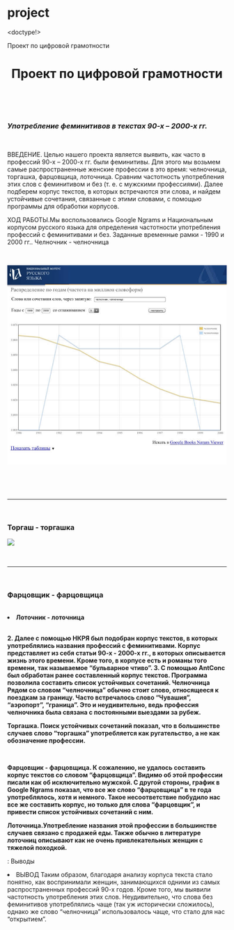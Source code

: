# project
<doctype!>
<html>
<head>
Проект по цифровой грамотности
<meta charset="UTF-8">
<link rel="stylesheet" href="Lera.css">
</head> 
<body> 
<center><h1>Проект по цифровой грамотности</h1></center> 
<br/> <br/> <br/> 
<h3><dfn>Употребление феминитивов в текстах 90-х – 2000-х гг.</dfn></h3>
</br>
<p> 
<head>ВВЕДЕНИЕ.</head> 
  Целью нашего проекта является выявить, как часто в профессий 90-х – 2000-х гг. были феминитивы. Для этого мы возьмем самые распространенные женские профессии в это время: челночница, торгашка, фарцовщица, лоточница. Сравним частотность употребления этих слов с феминитивом и без (т. е. с мужскими профессиями). Далее подберем корпус текстов, в которых встречаются эти слова, и найдем устойчивые сочетания, связанные с этими словами, с помощью программы для обработки корпусов.  
</p>
<p>ХОД РАБОТЫ.Мы воспользовались Google Ngrams и Национальным корпусом русского языка для определения частотности употребления профессий с феминитивами и без. Заданные временные рамки - 1990 и 2000 гг.. 
Челночник - челночница 
</p>
</br>
<p><img src="chelnok.jpg"></p>
<br/>

<br> <hr> <br> 
<p><h3><strong>Торгаш - торгашка </h3></p> 
<p><img src="троцкизм.jpg"></p>
<br/> <hr/> <br/>

<p><h3><strong>Фарцовщик - фарцовщица </strong></h3></p>
<br/>
<li>Лоточник - лоточница </li>
<br/>
<p> 2. Далее с помощью НКРЯ был подобран корпус текстов, в которых употреблялись названия профессий с феминитивами. Корпус представляет из себя статьи 90-х - 2000-х гг., в которых описывается жизнь этого времени. Кроме того, в корпусе есть и романы того времени, так называемое “бульварное чтиво”. 
3. С помощью AntConc был обработан  ранее составленный корпус текстов. Программа позволила составить список устойчивых сочетаний. 
Челночница 
Рядом со словом “челночница” обычно стоит слово, относящееся к поездкам за границу. Часто встречалось слово “Чувашия”, “аэропорт”, “граница”. Это и неудивительно, ведь профессия челночника была связана с постоянными выездами за рубеж.</p>
<p> Торгашка. Поиск устойчивых сочетаний показал, что в большинстве случаев слово “торгашка” употребляется как ругательство, а не как обозначение профессии.</p>
</br>
<p> Фарцовщик - фарцовщица. 
К сожалению, не удалось составить корпус текстов со словом “фарцовщица”. Видимо об этой профессии писали как об исключительно мужской. С другой стороны, график в Google Ngrams показал, что все же слово “фарцовщица” в те года употреблялось, хотя и немного. Такое несоответствие побудило нас все же составить корпус, но только для слова “фарцовщик”, и привести список устойчивых сочетаний с ним.</p>
<p>Лоточница.Употребление названия этой профессии в большинстве случаев связано с продажей еды. Также обычно в литературе лоточниц описывают как не очень привлекательных женщин с тяжелой походкой.</p>
</strong> : Выводы </h3></p>
<li>  ВЫВОД 
Таким образом, благодаря анализу корпуса текста стало понятно, как воспринимали женщин, занимающихся одними из самых распространенных профессий 90-х годов. Кроме того, мы выявили частотность употребления этих слов. Неудивительно, что слова без феминитивов употреблялись чаще (так уж исторически сложилось), однако же слово “челночница”  использовалось чаще, что стало для нас “открытием”.</li>
</body> 
</html>
